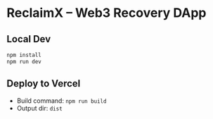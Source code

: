 # ReclaimX – Web3 Recovery DApp

## Local Dev
```bash
npm install
npm run dev
```

## Deploy to Vercel
- Build command: `npm run build`
- Output dir: `dist`
